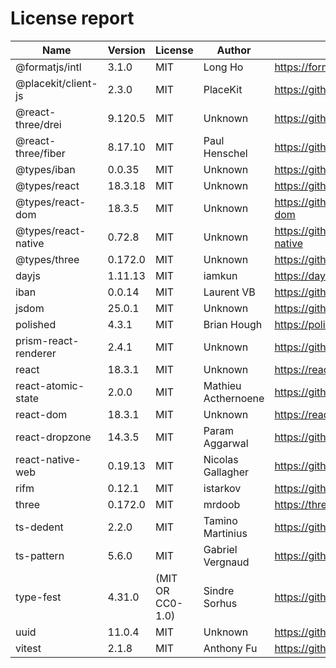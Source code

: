# License report

| Name                 | Version | License          | Author              | Homepage                                                                          |
| -------------------- | ------- | ---------------- | ------------------- | --------------------------------------------------------------------------------- |
| @formatjs/intl       | 3.1.0   | MIT              | Long Ho             | https://formatjs.github.io                                                        |
| @placekit/client-js  | 2.3.0   | MIT              | PlaceKit            | https://github.com/placekit/client-js#readme                                      |
| @react-three/drei    | 9.120.5 | MIT              | Unknown             | https://github.com/pmndrs/drei                                                    |
| @react-three/fiber   | 8.17.10 | MIT              | Paul Henschel       | https://github.com/pmndrs/react-three-fiber#readme                                |
| @types/iban          | 0.0.35  | MIT              | Unknown             | https://github.com/DefinitelyTyped/DefinitelyTyped/tree/master/types/iban         |
| @types/react         | 18.3.18 | MIT              | Unknown             | https://github.com/DefinitelyTyped/DefinitelyTyped/tree/master/types/react        |
| @types/react-dom     | 18.3.5  | MIT              | Unknown             | https://github.com/DefinitelyTyped/DefinitelyTyped/tree/master/types/react-dom    |
| @types/react-native  | 0.72.8  | MIT              | Unknown             | https://github.com/DefinitelyTyped/DefinitelyTyped/tree/master/types/react-native |
| @types/three         | 0.172.0 | MIT              | Unknown             | https://github.com/DefinitelyTyped/DefinitelyTyped/tree/master/types/three        |
| dayjs                | 1.11.13 | MIT              | iamkun              | https://day.js.org                                                                |
| iban                 | 0.0.14  | MIT              | Laurent VB          | https://github.com/arhs/iban.js#readme                                            |
| jsdom                | 25.0.1  | MIT              | Unknown             | https://github.com/jsdom/jsdom#readme                                             |
| polished             | 4.3.1   | MIT              | Brian Hough         | https://polished.js.org                                                           |
| prism-react-renderer | 2.4.1   | MIT              | Unknown             | https://github.com/FormidableLabs/prism-react-renderer#readme                     |
| react                | 18.3.1  | MIT              | Unknown             | https://reactjs.org/                                                              |
| react-atomic-state   | 2.0.0   | MIT              | Mathieu Acthernoene | https://github.com/zoontek/react-atomic-state#readme                              |
| react-dom            | 18.3.1  | MIT              | Unknown             | https://reactjs.org/                                                              |
| react-dropzone       | 14.3.5  | MIT              | Param Aggarwal      | https://github.com/react-dropzone/react-dropzone                                  |
| react-native-web     | 0.19.13 | MIT              | Nicolas Gallagher   | https://github.com/necolas/react-native-web#readme                                |
| rifm                 | 0.12.1  | MIT              | istarkov            | https://github.com/istarkov/rifm#readme                                           |
| three                | 0.172.0 | MIT              | mrdoob              | https://threejs.org/                                                              |
| ts-dedent            | 2.2.0   | MIT              | Tamino Martinius    | https://github.com/tamino-martinius/node-ts-dedent#readme                         |
| ts-pattern           | 5.6.0   | MIT              | Gabriel Vergnaud    | https://github.com/gvergnaud/ts-pattern#readme                                    |
| type-fest            | 4.31.0  | (MIT OR CC0-1.0) | Sindre Sorhus       | https://github.com/sindresorhus/type-fest#readme                                  |
| uuid                 | 11.0.4  | MIT              | Unknown             | https://github.com/uuidjs/uuid#readme                                             |
| vitest               | 2.1.8   | MIT              | Anthony Fu          | https://github.com/vitest-dev/vitest#readme                                       |
